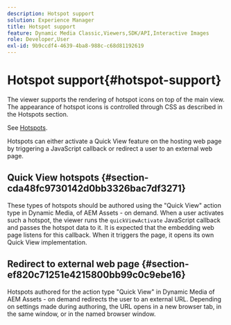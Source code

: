```yaml
---
description: Hotspot support
solution: Experience Manager
title: Hotspot support
feature: Dynamic Media Classic,Viewers,SDK/API,Interactive Images
role: Developer,User
exl-id: 9b9ccdf4-4639-4ba8-988c-c68d81192619
---
```

# Hotspot support{#hotspot-support}

The viewer supports the rendering of hotspot icons on top of the main view. The appearance of hotspot icons is controlled through CSS as described in the Hotspots section.

See [Hotspots](../../c-html5-aem-asset-viewers/c-html5-aem-interactive-images/c-html5-aem-interactive-image-customizingviewer/r-html5-aem-int-image-customize-hotspots.md#reference-2ac3cc414ef2467390bf53145f1d8d74).

Hotspots can either activate a Quick View feature on the hosting web page by triggering a JavaScript callback or redirect a user to an external web page.

## Quick View hotspots {#section-cda48fc9730142d0bb3326bac7df3271}

These types of hotspots should be authored using the "Quick View" action type in Dynamic Media, of AEM Assets - on demand. When a user activates such a hotspot, the viewer runs the `quickViewActivate` JavaScript callback and passes the hotspot data to it. It is expected that the embedding web page listens for this callback. When it triggers the page, it opens its own Quick View implementation.

## Redirect to external web page {#section-ef820c71251e4215800bb99c0c9ebe16}

Hotspots authored for the action type "Quick View" in Dynamic Media of AEM Assets - on demand redirects the user to an external URL. Depending on settings made during authoring, the URL opens in a new browser tab, in the same window, or in the named browser window.
